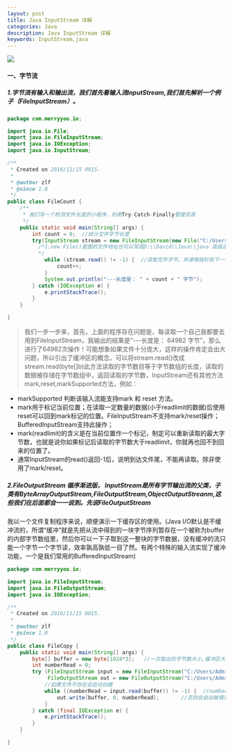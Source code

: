 ```yaml
---
layout: post
title: Java InputStream 详解
categories: Java
description: Java InputStream 详解
keywords: InputStream,java
---
```

![](http://dandandeshangni.oss-cn-beijing.aliyuncs.com/github/javase_io.jpg)
#### 一、字节流
##### 1.字节流有输入和输出流，我们首先看输入流InputStream,我们首先解析一个例子（FileInputStream）。
<!--more-->
```java
package com.merryyou.io;

import java.io.File;
import java.io.FileInputStream;
import java.io.IOException;
import java.io.InputStream;

/**
 * Created on 2016/11/15 0015.
 *
 * @author zlf
 * @since 1.0
 */
public class FileCount {
    /**
     * 我们写一个检测文件长度的小程序，利用Try-Catch-Finally管理资源
     */
    public static void main(String[] args) {
        int count = 0;  //统计文件字节长度
        try(InputStream stream = new FileInputStream(new File("C:/Users/Administrator/Desktop/javase_io.jpg"))) {
          /*1.new File()里面的文件地址也可以写成D:\\David\\Java\\java 高级进阶\\files\\tiger.jpg,前一个\是用来对后一个
          */
            while (stream.read() != -1) {  //读取文件字节，并递增指针到下一个字节
                count++;
            }
            System.out.println("---长度是： " + count + " 字节");
        } catch (IOException e) {
            e.printStackTrace();
        }
    }

}
```
> 我们一步一步来，首先，上面的程序存在问题是，每读取一个自己我都要去用到FileInputStream，我输出的结果是“---长度是： 64982 字节”，那么进行了64982次操作！可能想象如果文件十分庞大，这样的操作肯定会出大问题，所以引出了缓冲区的概念。可以将stream.read()改成stream.read(byte[]b)此方法读取的字节数目等于字节数组的长度，读取的数据被存储在字节数组中，返回读取的字节数，InputStream还有其他方法mark,reset,markSupported方法，例如：

- markSupported 判断该输入流能支持mark 和 reset 方法。
- mark用于标记当前位置；在读取一定数量的数据(小于readlimit的数据)后使用reset可以回到mark标记的位置。FileInputStream不支持mark/reset操作；BufferedInputStream支持此操作；
- mark(readlimit)的含义是在当前位置作一个标记，制定可以重新读取的最大字节数，也就是说你如果标记后读取的字节数大于readlimit，你就再也回不到回来的位置了。
- 通常InputStream的read()返回-1后，说明到达文件尾，不能再读取。除非使用了mark/reset。

##### 2.FileOutputStream 循序渐进版， InputStream是所有字节输出流的父类，子类有ByteArrayOutputStream,FileOutputStream,ObjectOutputStreanm,这些我们在后面都会一一说到。先说FileOutputStream

我以一个文件复制程序来说，顺便演示一下缓存区的使用。(Java I/O默认是不缓冲流的，所谓“缓冲”就是先把从流中得到的一块字节序列暂存在一个被称为buffer的内部字节数组里，然后你可以一下子取到这一整块的字节数据，没有缓冲的流只能一个字节一个字节读，效率孰高孰低一目了然。有两个特殊的输入流实现了缓冲功能，一个是我们常用的BufferedInputStream)
```java
package com.merryyou.io;

import java.io.FileInputStream;
import java.io.FileOutputStream;
import java.io.IOException;

/**
 * Created on 2016/11/15 0015.
 *
 * @author zlf
 * @since 1.0
 */
public class FileCopy {
    public static void main(String[] args) {
        byte[] buffer = new byte[1024*3];   //一次取出的字节数大小,缓冲区大小
        int numberRead = 0;
        try (FileInputStream input = new FileInputStream("C:/Users/Administrator/Desktop/javase_io.jpg");
             FileOutputStream out = new FileOutputStream("C:/Users/Administrator/Desktop/javase_io1.jpg")) {
            //如果文件不存在会自动创建
            while ((numberRead = input.read(buffer)) != -1) {  //numberRead的目的在于防止最后一次读取的字节小于buffer长度，
                out.write(buffer, 0, numberRead);       //否则会自动被填充0
            }
        } catch (final IOException e) {
            e.printStackTrace();
        }
    }

}
```


